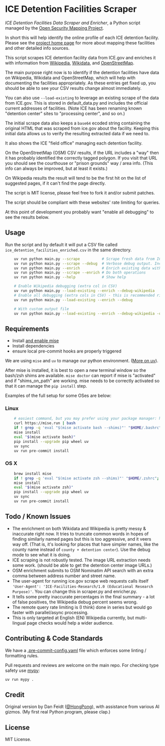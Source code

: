 # ICE Detention Facilities Scraper

_ICE Detention Facilities Data Scraper and Enricher_, a Python script managed by the [Open Security Mapping Project](https://github.com/Open-Security-Mapping-Project).

In short this will help identify the online profile of each ICE detention facility. Please see the [project home page](https://github.com/Open-Security-Mapping-Project)
for more about mapping these facilities and other detailed info sources.

This script scrapes ICE detention facility data from ICE.gov and enriches it
with information from [Wikipedia](https://en.wikipedia.org), [Wikidata](https://wikidata.org), and
[OpenStreetMap](https://openstreetmap.org).

The main purpose right now is to identify if the detention facilities have data on Wikipedia, Wikidata and OpenStreetMap,
which will help with documenting the facilities appropriately. As these entries get fixed up, you should be able to see
your CSV results change almost immediately.

You can also use `--load-existing` to leverage an existing
scrape of the data from ICE.gov. This is stored in default_data.py and includes the official current addresses of facilities.
(Note ICE has been renaming known "detention center" sites to "processing center", and so on.)

The initial scrape data also keeps a `base64` ecoded string containing the original HTML that was scraped from ice.gov about the
facility. Keeping this initial data allows us to verify the resulting extracted data if we need to.

It also shows the ICE "field office" managing each detention facility.

On the OpenStreetMap (OSM) CSV results, if the URL includes a "way" then it has probably identified the correctly tagged
polygon. If you visit that URL you should see the courthouse or "prison grounds" way / area info. (This info can always
be improved, but at least it exists.)

On Wikipedia results the result will tend to be the first hit on the list of suggested pages, if it can't find the page
directly.

The script is MIT license, please feel free to fork it and/or submit patches.

The script should be compliant with these websites' rate limiting for queries.

At this point of development you probably want "enable all debugging" to see the results below.

## Usage

Run the script and by default it will put a CSV file called `ice_detention_facilities_enriched.csv` in the same
directory.

```bash
    uv run python main.py --scrape          # Scrape fresh data from ICE website
    uv run python main.py --scrape --debug  # Verbose debug output. Includes HTML snippets.
    uv run python main.py --enrich          # Enrich existing data with external sources
    uv run python main.py --scrape --enrich # Do both operations
    uv run python main.py --help            # Show help

    # Enable Wikipedia debugging (extra col in CSV)
    uv run python main.py --load-existing --enrich --debug-wikipedia
    # Enable all debugging (extra cols in CSV) - this is recommended right now:
    uv run python main.py --load-existing --enrich --debug

    # With custom output file
    uv run python main.py --load-existing --enrich --debug-wikipedia -o debug_facilities.csv
```

## Requirements

* Install [and enable mise](https://mise.jdx.dev/getting-started.html)
* Install dependencies
* ensure local pre-commit hooks are properly triggered

We are using `mise` and `uv` to manage our python environment. ([More on uv](https://github.com/astral-sh/uv)).

After mise is installed, it is best to open a new terminal window so the bash/zsh shims are available. `mise doctor` can report if
mise is "activated" and if "shims_on_path" are working. mise needs to be correctly activated so that it can manage the
`pip install` step.

Examples of the full setup for some OSes are below:

### Linux

```bash
    # easiest command, but you may prefer using your package manager: https://mise.jdx.dev/installing-mise.html
    curl https://mise.run | bash
    if ! grep -q 'eval "$(mise activate bash --shims)"' "$HOME/.bashrc"; then echo 'eval "$(mise activate bash --shims)"' >> ~/.bashrc; fi
    mise install
    eval "$(mise activate bash)"
    pip install --upgrade pip wheel uv
    uv sync
    uv run pre-commit install
```

### OS X

```zsh
    brew install mise
    if ! grep -q 'eval "$(mise activate zsh --shims)"' "$HOME/.zshrc"; then echo 'eval "$(mise activate zsh --shims)"' >> ~/.zshrc; fi
    mise install
    eval "$(mise activate zsh)"
    pip install --upgrade pip wheel uv
    uv sync
    uv run pre-commit install
```

## Todo / Known Issues

* The enrichment on both Wikidata and Wikipedia is pretty messy & inaccurate right now. It tries to truncate common words
in hopes of finding similarly named pages but this is too aggressive, and it veers way off. (That is, it's looking for places
that have simpler names, like the county name instead of `county + detention center`). Use the debug mode to see what
it is doing.
* ICE scraping is not robustly tested. The image URL extraction needs some work. (should be able to get the detention center image URLs.)
* OSM enrichment submits to OSM Nominatim API search with an extra comma between address number and street name.
* The user-agent for running ice.gov scrape web requests calls itself `'User-Agent': 'ICE-Facilities-Research/1.0 (Educational Research Purpose)'`.
You can change this in scraper.py and enricher.py.
* It tells some pretty inaccurate percentages in the final summary - a lot of false positives, the Wikipedia debug percent
seems wrong.
* The remote query rate limiting is (I think) done in series but would go faster with parallel/async processing.
* This is only targeted at English (EN) Wikipedia currently, but  multi-lingual page checks would help a wider audience.

## Contributing & Code Standards

We have a [.pre-commit-config.yaml](.pre-commit-config.yaml) file which enforces some linting / formatting rules.

Pull requests and reviews are welcome on the main repo. For checking type safety use [mypy](https://github.com/python/mypy):

```bash
uv run mypy .
```

## Credit

Original version by Dan Feidt ([@HongPong](https://github.com/HongPong)), with assistance from various AI gizmos. (My
first real Python program, please clap.)

## License

MIT License.
